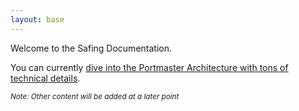 ```yaml
---
layout: base
---
```

Welcome to the Safing Documentation.

You can currently [dive into the Portmaster Architecture with tons of technical details](/portmaster/architecture/overview).

<small>_Note: Other content will be added at a later point_</small>
